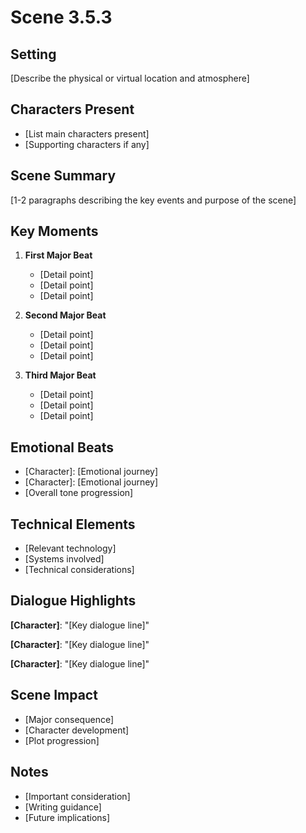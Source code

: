 # Scene 3.5.3

## Setting
[Describe the physical or virtual location and atmosphere]

## Characters Present
- [List main characters present]
- [Supporting characters if any]

## Scene Summary
[1-2 paragraphs describing the key events and purpose of the scene]

## Key Moments
1. **First Major Beat**
   - [Detail point]
   - [Detail point]
   - [Detail point]

2. **Second Major Beat**
   - [Detail point]
   - [Detail point]
   - [Detail point]

3. **Third Major Beat**
   - [Detail point]
   - [Detail point]
   - [Detail point]

## Emotional Beats
- [Character]: [Emotional journey]
- [Character]: [Emotional journey]
- [Overall tone progression]

## Technical Elements
- [Relevant technology]
- [Systems involved]
- [Technical considerations]

## Dialogue Highlights
**[Character]**: "[Key dialogue line]"

**[Character]**: "[Key dialogue line]"

**[Character]**: "[Key dialogue line]"

## Scene Impact
- [Major consequence]
- [Character development]
- [Plot progression]

## Notes
- [Important consideration]
- [Writing guidance]
- [Future implications]
